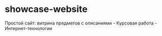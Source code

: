 # showcase-website
Простой сайт: витрина предметов с описаниями - Курсовая работа - Интернет-технологии
